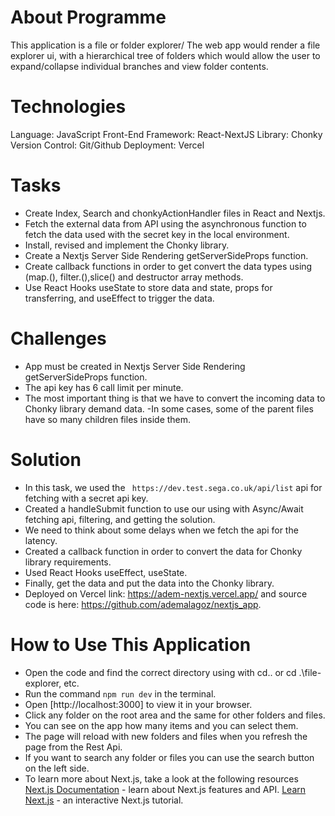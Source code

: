 # **About Programme**

This application is a file or folder explorer/
The web app would render a file explorer ui, with a hierarchical tree of folders which would allow the user to expand/collapse individual branches and view folder contents.

# **Technologies**

Language: JavaScript
Front-End Framework: React-NextJS
Library: Chonky
Version Control: Git/Github
Deployment: Vercel

# **Tasks**

- Create Index, Search and chonkyActionHandler files in React and Nextjs.
- Fetch the external data from API using the asynchronous function to fetch the data used with the secret key in the local environment.
- Install, revised and implement the Chonky library.
- Create a Nextjs Server Side Rendering getServerSideProps function.
- Create callback functions in order to get convert the data types using (map.(), filter.(),slice() and destructor array methods.
- Use React Hooks useState to store data and state, props for transferring, and useEffect to trigger the data.

# **Challenges**

- App must be created in Nextjs Server Side Rendering getServerSideProps function.
- The api key has 6 call limit per minute.
- The most important thing is that we have to convert the incoming data to Chonky library demand data.
  -In some cases, some of the parent files have so many children files inside them.

# **Solution**

- In this task, we used the ` https://dev.test.sega.co.uk/api/list` api for fetching with a secret api key.
- Created a handleSubmit function to use our using with Async/Await fetching api, filtering, and getting the solution.
- We need to think about some delays when we fetch the api for the latency.
- Created a callback function in order to convert the data for Chonky library requirements.
- Used React Hooks useEffect, useState.
- Finally, get the data and put the data into the Chonky library.
- Deployed on Vercel link: https://adem-nextjs.vercel.app/ and source code is here: https://github.com/ademalagoz/nextjs_app.

# **How to Use This Application**

- Open the code and find the correct directory using with cd.. or cd .\file-explorer\, etc.
- Run the command `npm run dev` in the terminal.
- Open [http://localhost:3000] to view it in your browser.
- Click any folder on the root area and the same for other folders and files.
- You can see on the app how many items and you can select them.
- The page will reload with new folders and files when you refresh the page from the Rest Api.
- If you want to search any folder or files you can use the search button on the left side.
- To learn more about Next.js, take a look at the following resources [Next.js Documentation](https://nextjs.org/docs) - learn about Next.js features and API. [Learn Next.js](https://nextjs.org/learn) - an interactive Next.js tutorial.
